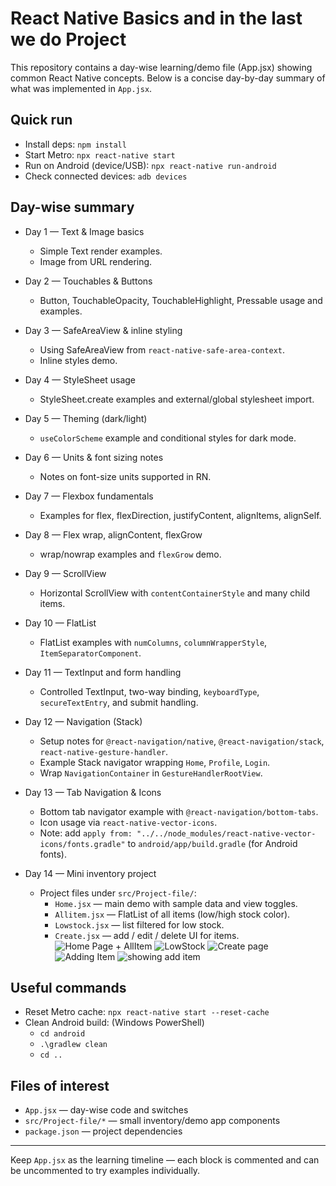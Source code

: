 # React Native Basics and in  the last we do Project

This repository contains a day-wise learning/demo file (App.jsx) showing common React Native concepts. Below is a concise day-by-day summary of what was implemented in `App.jsx`.

## Quick run
- Install deps: `npm install`
- Start Metro: `npx react-native start`
- Run on Android (device/USB): `npx react-native run-android`
- Check connected devices: `adb devices`

## Day-wise summary

- Day 1 — Text & Image basics
  - Simple Text render examples.
  - Image from URL rendering.

- Day 2 — Touchables & Buttons
  - Button, TouchableOpacity, TouchableHighlight, Pressable usage and examples.

- Day 3 — SafeAreaView & inline styling
  - Using SafeAreaView from `react-native-safe-area-context`.
  - Inline styles demo.

- Day 4 — StyleSheet usage
  - StyleSheet.create examples and external/global stylesheet import.

- Day 5 — Theming (dark/light)
  - `useColorScheme` example and conditional styles for dark mode.

- Day 6 — Units & font sizing notes
  - Notes on font-size units supported in RN.

- Day 7 — Flexbox fundamentals
  - Examples for flex, flexDirection, justifyContent, alignItems, alignSelf.

- Day 8 — Flex wrap, alignContent, flexGrow
  - wrap/nowrap examples and `flexGrow` demo.

- Day 9 — ScrollView
  - Horizontal ScrollView with `contentContainerStyle` and many child items.

- Day 10 — FlatList
  - FlatList examples with `numColumns`, `columnWrapperStyle`, `ItemSeparatorComponent`.

- Day 11 — TextInput and form handling
  - Controlled TextInput, two-way binding, `keyboardType`, `secureTextEntry`, and submit handling.

- Day 12 — Navigation (Stack)
  - Setup notes for `@react-navigation/native`, `@react-navigation/stack`, `react-native-gesture-handler`.
  - Example Stack navigator wrapping `Home`, `Profile`, `Login`.
  - Wrap `NavigationContainer` in `GestureHandlerRootView`.

- Day 13 — Tab Navigation & Icons
  - Bottom tab navigator example with `@react-navigation/bottom-tabs`.
  - Icon usage via `react-native-vector-icons`.
  - Note: add `apply from: "../../node_modules/react-native-vector-icons/fonts.gradle"` to `android/app/build.gradle` (for Android fonts).

- Day 14 — Mini inventory project
  - Project files under `src/Project-file/`:
    - `Home.jsx` — main demo with sample data and view toggles.
    - `Allitem.jsx` — FlatList of all items (low/high stock color).
    - `Lowstock.jsx` — list filtered for low stock.
    - `Create.jsx` — add / edit / delete UI for items.
![Home Page + AllItem](<WhatsApp Image 2025-10-07 at 01.40.49_7e704de5.jpg>)
![LowStock](<WhatsApp Image 2025-10-07 at 01.41.39_32520697.jpg>)
![Create page](<WhatsApp Image 2025-10-07 at 01.42.02_3db506a3.jpg>)
![Adding Item](<WhatsApp Image 2025-10-07 at 01.43.57_33f49610.jpg>)
![showing add item](<WhatsApp Image 2025-10-07 at 01.44.11_1a31140e.jpg>)

## Useful commands
- Reset Metro cache: `npx react-native start --reset-cache`
- Clean Android build: (Windows PowerShell)
  - `cd android`
  - `.\gradlew clean`
  - `cd ..`

## Files of interest
- `App.jsx` — day-wise code and switches
- `src/Project-file/*` — small inventory/demo app components
- `package.json` — project dependencies
 
---

Keep `App.jsx` as the learning timeline — each block is commented and can be uncommented to try examples individually.